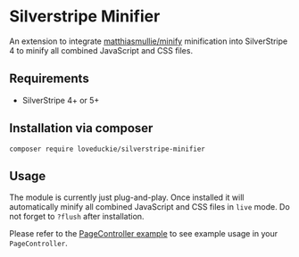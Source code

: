 # Silverstripe Minifier

An extension to integrate [matthiasmullie/minify](https://github.com/matthiasmullie/minify)
minification into SilverStripe 4 to minify all combined JavaScript and CSS files.


## Requirements

- SilverStripe 4+ or 5+


## Installation via composer

`composer require loveduckie/silverstripe-minifier`


## Usage

The module is currently just plug-and-play. Once installed it will automatically minify
all combined JavaScript and CSS files in `live` mode. Do not forget to `?flush` after installation.

Please refer to the [PageController example](docs/en/Example.md) to see example usage in
your `PageController`.

